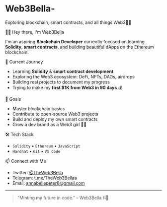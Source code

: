 # Web3Bella-
Exploring blockchain, smart contracts, and all things Web3🚀🚀


 👋🏽 Hey there, I'm Web3Bella

I'm an aspiring **Blockchain Developer** currently focused on learning **Solidity**, **smart contracts**, and building beautiful dApps on the Ethereum blockchain.  

🌱 Current Journey
- Learning **Solidity** & **smart contract development**
- Exploring the Web3 ecosystem: DeFi, NFTs, DAOs, airdrops
- Building real projects to document my progress  
- Trying to make my **first $1K from Web3 in 90 days** 💰

🚀 Goals
- Master blockchain basics
- Contribute to open-source Web3 projects
- Build and deploy my own smart contracts
- Grow a dev brand as a Web3 girl 💅🏽

🛠 Tech Stack
- `Solidity` • `Ethereum` • `JavaScript`
- `Hardhat` • `Git` • `VS Code`

 📫 Connect with Me
- Twitter: [@TheWeb3Bella](https://twitter.com/TheWeb3Bella)
- Telegram: t.me/TheWeb3Bellaa 
- Email: annabellepeter8@gmail.com 

---

> “Minting my future in code.” – Web3Bella ⛓️🦋
